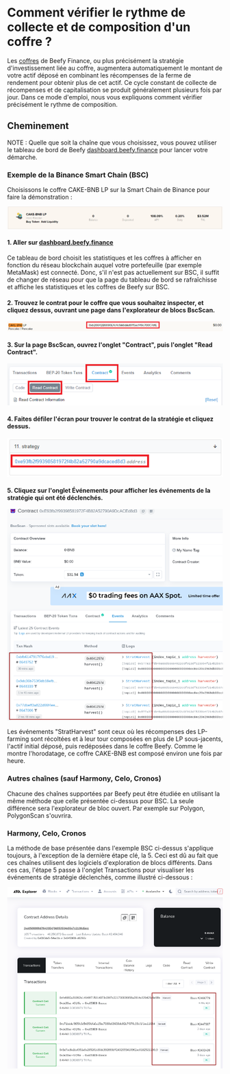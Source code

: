 # Comment vérifier le rythme de collecte et de composition d'un coffre ?

Les [coffres](../../products/vaults.md) de Beefy Finance, ou plus précisément la stratégie d'investissement liée au coffre, augmentera automatiquement le montant de votre actif déposé en combinant les récompenses de la ferme de rendement pour obtenir plus de cet actif. Ce cycle constant de collecte de récompenses et de capitalisation se produit généralement plusieurs fois par jour. Dans ce mode d'emploi, nous vous expliquons comment vérifier précisément le rythme de composition.

## Cheminement

NOTE : Quelle que soit la chaîne que vous choisissez, vous pouvez utiliser le tableau de bord de Beefy [dashboard.beefy.finance](https://dashboard.beefy.finance) pour lancer votre démarche.

### Exemple de la Binance Smart Chain (BSC)

Choisissons le coffre CAKE-BNB LP sur la Smart Chain de Binance pour faire la démonstration :

![Capture d'écran prise le 5 mai 2021](../../.gitbook/assets/cake-bnb-lp-2-5-2021.png)

#### 1. Aller sur [dashboard.beefy.finance](https://dashboard.beefy.finance)

Ce tableau de bord choisit les statistiques et les coffres à afficher en fonction du réseau blockchain auquel votre portefeuille (par exemple MetaMask) est connecté. Donc, s'il n'est pas actuellement sur BSC, il suffit de changer de réseau pour que la page du tableau de bord se rafraîchisse et affiche les statistiques et les coffres de Beefy sur BSC.

#### 2. Trouvez le contrat pour le coffre que vous souhaitez inspecter, et cliquez dessus, ouvrant une page dans l'explorateur de blocs BscScan.

![](../../.gitbook/assets/cake-bnb-lp-vault-address.png)

#### 3. Sur la page BscScan, ouvrez l'onglet "Contract", puis l'onglet "Read Contract".

![](../../.gitbook/assets/cake-bnb-lp-read-contract-tab.png)

#### 4. Faites défiler l'écran pour trouver le contrat de la stratégie et cliquez dessus.

![](../../.gitbook/assets/cake-bnb-lp-strategy-address.png)

#### 5. Cliquez sur l'onglet Événements pour afficher les événements de la stratégie qui ont été déclenchés.

![](<../../.gitbook/assets/harvest events inspection.png>)

Les événements "StratHarvest" sont ceux où les récompenses des LP-farming sont récoltées et à leur tour composées en plus de LP sous-jacents, l'actif initial déposé, puis redéposées dans le coffre Beefy. Comme le montre l'horodatage, ce coffre CAKE-BNB est composé environ une fois par heure.

### Autres chaînes (sauf Harmony, Celo, Cronos)

Chacune des chaînes supportées par Beefy peut être étudiée en utilisant la même méthode que celle présentée ci-dessus pour BSC. La seule différence sera l'explorateur de bloc ouvert. Par exemple sur Polygon, PolygonScan s'ouvrira.

### Harmony, Celo, Cronos

La méthode de base présentée dans l'exemple BSC ci-dessus s'applique toujours, à l'exception de la dernière étape clé, la 5. Ceci est dû au fait que ces chaînes utilisent des logiciels d'exploration de blocs différents. Dans ces cas, l'étape 5 passe à l'onglet Transactions pour visualiser les événements de stratégie déclenchés, comme illustré ci-dessous :

![](../../.gitbook/assets/Avalanche-harvest-events.png)
